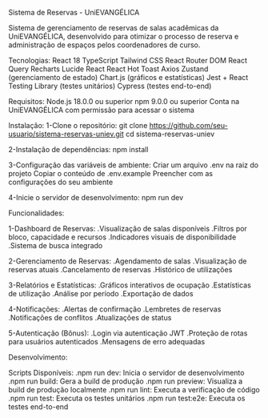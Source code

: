 Sistema de Reservas - UniEVANGÉLICA

Sistema de gerenciamento de reservas de salas acadêmicas da UniEVANGÉLICA, desenvolvido para otimizar o processo de reserva e administração de espaços pelos coordenadores de curso.

Tecnologias:
React 18
TypeScript
Tailwind CSS
React Router DOM
React Query
Recharts
Lucide React
React Hot Toast
Axios
Zustand (gerenciamento de estado)
Chart.js (gráficos e estatísticas)
Jest + React Testing Library (testes unitários)
Cypress (testes end-to-end)

Requisitos:
Node.js 18.0.0 ou superior
npm 9.0.0 ou superior
Conta na UniEVANGÉLICA com permissão para acessar o sistema

Instalação:
1-Clone o repositório:
git clone https://github.com/seu-usuario/sistema-reservas-uniev.git
cd sistema-reservas-uniev

2-Instalação de dependências:
npm install

3-Configuração das variáveis de ambiente:
Criar um arquivo .env na raiz do projeto
Copiar o conteúdo de .env.example
Preencher com as configurações do seu ambiente

4-Inicie o servidor de desenvolvimento:
npm run dev

Funcionalidades:

1-Dashboard de Reservas:
.Visualização de salas disponíveis
.Filtros por bloco, capacidade e recursos
.Indicadores visuais de disponibilidade
.Sistema de busca integrado

2-Gerenciamento de Reservas:
.Agendamento de salas
.Visualização de reservas atuais
.Cancelamento de reservas
.Histórico de utilizações

3-Relatórios e Estatísticas:
.Gráficos interativos de ocupação
.Estatísticas de utilização
.Análise por período
.Exportação de dados

4-Notificações:
.Alertas de confirmação
.Lembretes de reservas
.Notificações de conflitos
.Atualizações de status

5-Autenticação (Bônus):
.Login via autenticação JWT
.Proteção de rotas para usuários autenticados
.Mensagens de erro adequadas

Desenvolvimento:

Scripts Disponíveis:
.npm run dev: Inicia o servidor de desenvolvimento
.npm run build: Gera a build de produção
.npm run preview: Visualiza a build de produção localmente
.npm run lint: Executa a verificação de código
.npm run test: Executa os testes unitários
.npm run test:e2e: Executa os testes end-to-end
